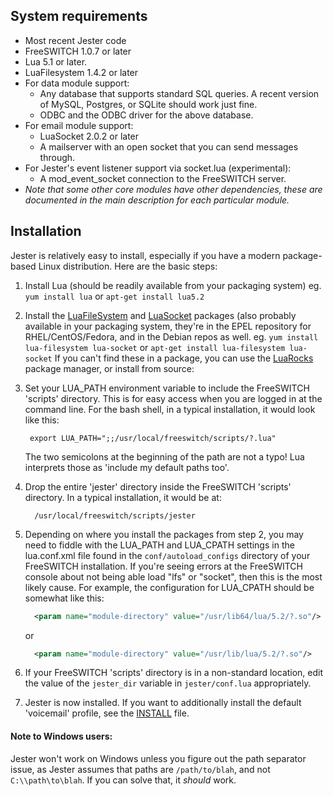 ## System requirements
 * Most recent Jester code
 * FreeSWITCH 1.0.7 or later
 * Lua 5.1 or later.
 * LuaFilesystem 1.4.2 or later
 * For data module support:
    * Any database that supports standard SQL queries. A recent version of
      MySQL, Postgres, or SQLite should work just fine.
    * ODBC and the ODBC driver for the above database.
 * For email module support:
    * LuaSocket 2.0.2 or later
    * A mailserver with an open socket that you can send messages through.
 * For Jester's event listener support via socket.lua (experimental):
    * A mod_event_socket connection to the FreeSWITCH server.
 * *Note that some other core modules have other dependencies, these are
    documented in the main description for each particular module.*

## Installation
Jester is relatively easy to install, especially if you have a modern package-based Linux distribution.  Here are the basic steps:

1. Install Lua (should be readily available from your packaging system)
   eg. ```yum install lua``` or ```apt-get install lua5.2```

2. Install the [LuaFileSystem](http://keplerproject.github.com/luafilesystem)
   and [LuaSocket](http://w3.impa.br/~diego/software/luasocket) packages (also
   probably available in your packaging system, they're in the EPEL repository for
   RHEL/CentOS/Fedora, and in the Debian repos as well. eg.
   ```yum install lua-filesystem lua-socket``` or ```apt-get install
   lua-filesystem lua-socket```
   If you can't find these in a package, you can use the
   [LuaRocks](http://luarocks.org) package manager, or install from source:

3. Set your LUA_PATH environment variable to include the FreeSWITCH 'scripts'
   directory.  This is for easy access when you are logged in at the command
   line.  For the bash shell, in a typical installation, it would look like
   this:
    ```
     export LUA_PATH=";;/usr/local/freeswitch/scripts/?.lua"
    ```


   The two semicolons at the beginning of the path are not a typo!  Lua
   interprets those as 'include my default paths too'.

4. Drop the entire 'jester' directory inside the FreeSWITCH 'scripts'
   directory.  In a typical installation, it would be at:

    ```
      /usr/local/freeswitch/scripts/jester
    ```



5. Depending on where you install the packages from step 2, you may need to
   fiddle with the LUA_PATH and LUA_CPATH settings in the lua.conf.xml file
   found in the ```conf/autoload_configs``` directory of your FreeSWITCH
   installation.
   If you're seeing errors at the FreeSWITCH console about not being able
   load "lfs" or "socket", then this is the most likely cause.
   For example, the configuration for LUA_CPATH should be somewhat like this:


    ```xml
      <param name="module-directory" value="/usr/lib64/lua/5.2/?.so"/>
    ```
   or

    ```xml
      <param name="module-directory" value="/usr/lib/lua/5.2/?.so"/>
    ```



6. If your FreeSWITCH 'scripts' directory is in a non-standard location, edit
   the value of the ```jester_dir``` variable in ```jester/conf.lua```
   appropriately.

7. Jester is now installed.  If you want to additionally install the default
   'voicemail' profile, see the [INSTALL](profiles/voicemail/INSTALL.md) file.


#### Note to Windows users:
  Jester won't work on Windows unless you figure out the path separator
  issue, as Jester assumes that paths are ```/path/to/blah```, and not
  ```C:\\path\to\blah```.  If you can solve that, it *should* work.

